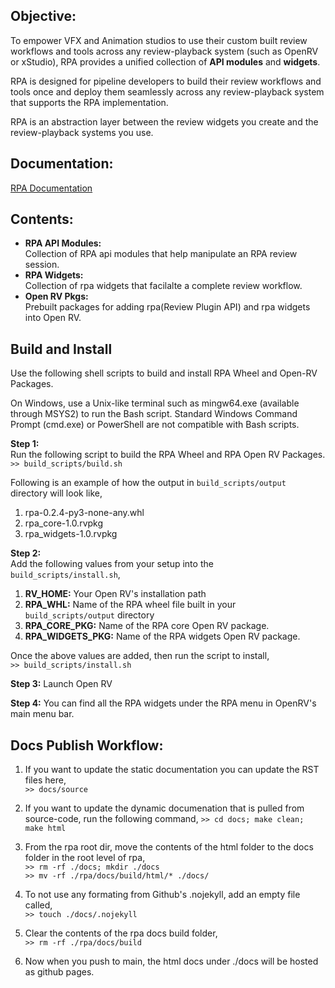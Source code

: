 ## Objective:

To empower VFX and Animation studios to use their custom built review workflows and tools across any review-playback system (such as OpenRV or xStudio),
RPA provides a unified collection of **API modules** and **widgets**.

RPA is designed for pipeline developers to build their review workflows and tools once and deploy them seamlessly across any review-playback system that supports the RPA implementation.

RPA is an abstraction layer between the review widgets you create and the review-playback systems you use.

## Documentation:

[RPA Documentation](https://mariapanneerrajan-spi.github.io/ori-shared-platform/index.html)

## Contents:

- **RPA API Modules:**  
Collection of RPA api modules that help manipulate an RPA review session.
- **RPA Widgets:**  
Collection of rpa widgets that facilalte a complete review workflow.
- **Open RV Pkgs:**  
Prebuilt packages for adding rpa(Review Plugin API) and rpa widgets into Open RV.

## Build and Install

Use the following shell scripts to build and install RPA Wheel and Open-RV Packages.

On Windows, use a Unix-like terminal such as mingw64.exe (available through MSYS2) to run the Bash script. Standard Windows Command Prompt (cmd.exe) or PowerShell are not compatible with Bash scripts.

**Step 1:**  
Run the following script to build the RPA Wheel and RPA Open RV Packages.  
`>> build_scripts/build.sh`  

Following is an example of how the output in `build_scripts/output` directory will look like,
1. rpa-0.2.4-py3-none-any.whl
2. rpa_core-1.0.rvpkg
2. rpa_widgets-1.0.rvpkg

**Step 2:**  
Add the following values from your setup into the `build_scripts/install.sh`,

1. **RV_HOME:** Your Open RV's installation path
2. **RPA_WHL:** Name of the RPA wheel file built in your `build_scripts/output` directory
3. **RPA_CORE_PKG:** Name of the RPA core Open RV package.
4. **RPA_WIDGETS_PKG:** Name of the RPA widgets Open RV package.

Once the above values are added, then run the script to install,  
`>> build_scripts/install.sh`  

**Step 3:**
Launch Open RV

**Step 4:**
You can find all the RPA widgets under the RPA menu in OpenRV's main menu bar.

## Docs Publish Workflow:

1. If you want to update the static documentation you can update the RST files here,  
`>> docs/source`

2. If you want to update the dynamic documenation that is pulled from source-code, run the following command,
`>> cd docs; make clean; make html`  

3. From the rpa root dir, move the contents of the html folder to the docs folder in the root level of rpa,  
`>> rm -rf ./docs; mkdir ./docs`  
`>> mv -rf ./rpa/docs/build/html/* ./docs/`  

4. To not use any formating from Github's .nojekyll, add an empty file called,  
`>> touch ./docs/.nojekyll`

5. Clear the contents of the rpa docs build folder,  
`>> rm -rf ./rpa/docs/build`

5. Now when you push to main, the html docs under ./docs will be hosted as github pages.
